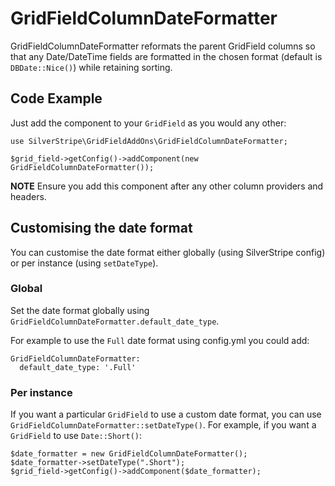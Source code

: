 # GridFieldColumnDateFormatter

GridFieldColumnDateFormatter reformats the parent GridField columns so that
any Date/DateTime fields are formatted in the chosen format (default is 
`DBDate::Nice()`) while retaining sorting.

## Code Example

Just add the component to your `GridField` as you would any other:

    use SilverStripe\GridFieldAddOns\GridFieldColumnDateFormatter;

	$grid_field->getConfig()->addComponent(new GridFieldColumnDateFormatter());

**NOTE** Ensure you add this component after any other column providers and
headers.

## Customising the date format

You can customise the date format either globally (using SilverStripe config) or
per instance (using `setDateType`).

### Global

Set the date format globally using `GridFieldColumnDateFormatter.default_date_type`.

For example to use the `Full` date format using config.yml you could add:

    GridFieldColumnDateFormatter:
      default_date_type: '.Full'

### Per instance

If you want a particular `GridField` to use a custom date format, you can use
`GridFieldColumnDateFormatter::setDateType()`. For example, if you want a `GridField`
to use `Date::Short()`:


    $date_formatter = new GridFieldColumnDateFormatter();
    $date_formatter->setDateType(".Short");
	$grid_field->getConfig()->addComponent($date_formatter);